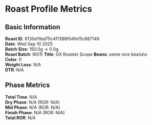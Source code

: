 # Roast Profile Metrics

## Basic Information
**Roast ID**: 6130e11bd75c4f1388f04fe15c687149  
**Date**: Wed Sep 10 2025  
**Batch Size**: 150.0g → 0.0g  
**Roast Batch**: R0(1)
**Title**: GX Roaster Scope
**Beans**: some nice beans\n  
**Color**: 0  
**Weight Loss**: N/A  
**DTR**: N/A  

## Phase Metrics
**Total Time**: N/A  
**Dry Phase**: N/A (ROR: N/A)  
**Mid Phase**: N/A (ROR: N/A)  
**Finish Phase**: N/A (ROR: N/A)  
**Total ROR**: N/A  
